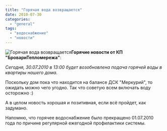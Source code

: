 ```yaml
---
title: "Горячая вода возвращается"
date: 2010-07-30
categories: 
  - "general"
tags: 
  - "водоснабжение"
  - "новости"
---
```


![Горячая вода возвращается](http://shevchenko4a.brovary.org/wp-content/uploads/2010/07/hotWater.jpg "Горячая вода возвращается")**Горячие новости от КП "БровариТепломережа"**:

_Сегодня, 30.07.2010 в 13:00 будет возобновлена подача горячей воды в квартиры нашего дома._

Поскольку дом пока что находится на балансе ДСК "Меркурий", то ожидать можно чего угодно. Так что советую всем включать воду осторожно :)

А в целом новость хорошая и позитивная, если всё пройдет, как задумано.

Напомню, что горячее водоснабжение было прекращено 01.07.2010 года по причине регулярной ежегодной профилактики системы. <!--more Прокомментировать » -->
